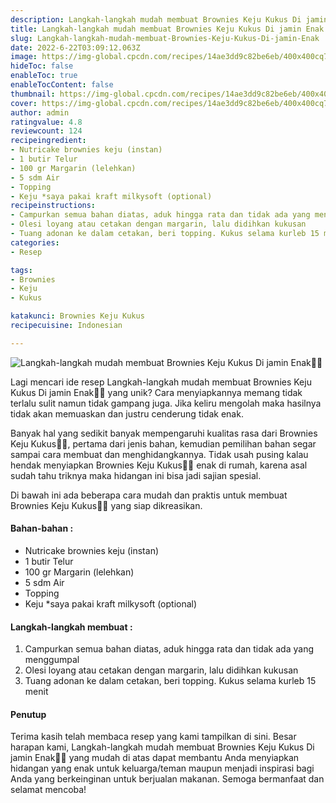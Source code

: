 ```yaml
---
description: Langkah-langkah mudah membuat Brownies Keju Kukus Di jamin Enak"
title: Langkah-langkah mudah membuat Brownies Keju Kukus Di jamin Enak
slug: Langkah-langkah-mudah-membuat-Brownies-Keju-Kukus-Di-jamin-Enak
date: 2022-6-22T03:09:12.063Z
image: https://img-global.cpcdn.com/recipes/14ae3dd9c82be6eb/400x400cq70/photo.jpg
hideToc: false
enableToc: true
enableTocContent: false
thumbnail: https://img-global.cpcdn.com/recipes/14ae3dd9c82be6eb/400x400cq70/photo.jpg
cover: https://img-global.cpcdn.com/recipes/14ae3dd9c82be6eb/400x400cq70/photo.jpg
author: admin
ratingvalue: 4.8
reviewcount: 124
recipeingredient:
- Nutricake brownies keju (instan)
- 1 butir Telur
- 100 gr Margarin (lelehkan)
- 5 sdm Air
- Topping
- Keju *saya pakai kraft milkysoft (optional)
recipeinstructions:
- Campurkan semua bahan diatas, aduk hingga rata dan tidak ada yang menggumpal
- Olesi loyang atau cetakan dengan margarin, lalu didihkan kukusan
- Tuang adonan ke dalam cetakan, beri topping. Kukus selama kurleb 15 menit
categories:
- Resep

tags:
- Brownies
- Keju
- Kukus

katakunci: Brownies Keju Kukus
recipecuisine: Indonesian

---
```


![Langkah-langkah mudah membuat Brownies Keju Kukus Di jamin Enak👩‍🍳](https://img-global.cpcdn.com/recipes/14ae3dd9c82be6eb/400x400cq70/photo.jpg)

Lagi mencari ide resep Langkah-langkah mudah membuat Brownies Keju Kukus Di jamin Enak👩‍🍳 yang unik? Cara menyiapkannya memang tidak terlalu sulit namun tidak gampang juga. Jika keliru mengolah maka hasilnya tidak akan memuaskan dan justru cenderung tidak enak.

Banyak hal yang sedikit banyak mempengaruhi kualitas rasa dari Brownies Keju Kukus👩‍🍳, pertama dari jenis bahan, kemudian pemilihan bahan segar sampai cara membuat dan menghidangkannya. Tidak usah pusing kalau hendak menyiapkan Brownies Keju Kukus👩‍🍳 enak di rumah, karena asal sudah tahu triknya maka hidangan ini bisa jadi sajian spesial.

Di bawah ini ada beberapa cara mudah dan praktis untuk membuat Brownies Keju Kukus👩‍🍳 yang siap dikreasikan.

<!--inarticleads1-->

#### Bahan-bahan :

- Nutricake brownies keju (instan)
- 1 butir Telur
- 100 gr Margarin (lelehkan)
- 5 sdm Air
- Topping
- Keju *saya pakai kraft milkysoft (optional)

<!--inarticleads2-->

#### Langkah-langkah membuat :

1. Campurkan semua bahan diatas, aduk hingga rata dan tidak ada yang menggumpal
1. Olesi loyang atau cetakan dengan margarin, lalu didihkan kukusan
1. Tuang adonan ke dalam cetakan, beri topping. Kukus selama kurleb 15 menit

#### Penutup

Terima kasih telah membaca resep yang kami tampilkan di sini. Besar harapan kami, Langkah-langkah mudah membuat Brownies Keju Kukus Di jamin Enak👩‍🍳 yang mudah di atas dapat membantu Anda menyiapkan hidangan yang enak untuk keluarga/teman maupun menjadi inspirasi bagi Anda yang berkeinginan untuk berjualan makanan. Semoga bermanfaat dan selamat mencoba!